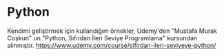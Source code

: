 # Python
Kendimi geliştirmek için kullandığım örnekler, Udemy'den "Mustafa Murak Coşkun" un "Python, Sıfırdan İleri Seviye Programlama" kursundan alınmıştır.
https://www.udemy.com/course/sifirdan-ileri-seviyeye-python/

